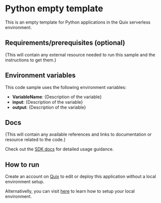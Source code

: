 # Python empty template

This is an empty template for Python applications in the Quix serverless environment.

## Requirements/prerequisites (optional)

{This will contain any external resource needed to run this sample and the instructions to get them.}

## Environment variables

This code sample uses the following environment variables:

- **VariableName**: {Description of the variable}
- **input**: {Description of the variable}
- **output**: {Description of the variable}

## Docs
{This will contain any available references and links to documentation or resource related to the code.}

Check out the [SDK docs](https://quix.ai/docs/sdk/introduction.html) for detailed usage guidance.

## How to run
Create an account on [Quix](https://portal.platform.quix.ai/self-sign-up?xlink=github) to edit or deploy this application without a local environment setup.

Alternativelly, you can visit [here](https://quix.ai/docs/sdk/python-setup.html) to learn how to setup your local environment.